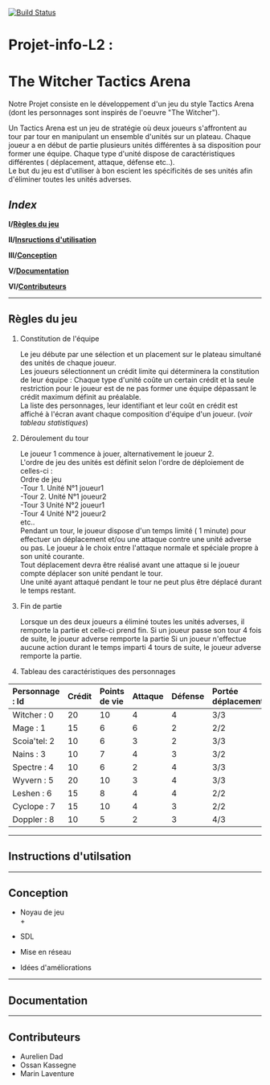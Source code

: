 [![Build Status](https://travis-ci.org/{Vounou}/{Projet-info-L2}.png?branch=master)](https://travis-ci.org/{Vounou}/{Projet-info-L2})

# Projet-info-L2 : 

# **The Witcher Tactics Arena**

 Notre Projet consiste en le développement d'un jeu du style Tactics Arena (dont les personnages sont inspirés de l'oeuvre "The Witcher").

Un Tactics Arena est un jeu de stratégie où deux joueurs s'affrontent au tour par tour en manipulant un ensemble d'unités sur un plateau.
Chaque joueur a en début de partie plusieurs unités différentes à sa disposition pour former une équipe. Chaque type d'unité dispose de caractéristiques différentes ( déplacement, attaque, défense etc..).  
Le but du jeu est d'utiliser à bon escient les spécificités de ses unités afin d'éliminer toutes les unités adverses. 

## *Index*

 **I/[Règles du jeu](#Règles-du-jeu)**  
 
 **II/[Insructions d'utilisation](#Instructions-d'utilisation)**  
 
 **III/[Conception](#Etapes-de-conception)**  
 
 **V/[Documentation](#Documentation)**  
 
 **VI/[Contributeurs](#Contributeur)**  

 
 - - -
 ## Règles du jeu
  
  1. Constitution de l'équipe  
  
     Le jeu débute par une sélection et un placement sur le plateau simultané des unités de chaque joueur.  
     Les joueurs sélectionnent un crédit limite qui déterminera la constitution de leur équipe : Chaque type d'unité coûte un    certain crédit et la seule restriction pour le joueur est de ne pas former une équipe dépassant le crédit maximum définit au préalable.  
     La liste des personnages, leur identifiant et leur coût en crédit est affiché à l'écran avant chaque composition d'équipe d'un joueur. (*voir tableau statistiques*)  
    
  2. Déroulement du tour  
  
     Le joueur 1 commence à jouer, alternativement le joueur 2.   
     L'ordre de jeu des unités est définit selon l'ordre de déploiement de celles-ci :   
     Ordre de jeu  
      -Tour 1. Unité N°1 joueur1  
      -Tour 2. Unité N°1 joueur2  
      -Tour 3 Unité N°2 joueur1  
      -Tour 4 Unité N°2 joueur2  
      etc..  
      Pendant un tour, le joueur dispose d'un temps limité ( 1 minute) pour effectuer un déplacement et/ou une attaque contre     une unité adverse ou pas. Le joueur à le choix entre l'attaque normale et spéciale propre à son unité courante.  
      Tout déplacement devra être réalisé avant une attaque si le joueur compte déplacer son unité pendant le tour.  
      Une unité ayant attaqué pendant le tour ne peut plus être déplacé durant le temps restant.  

  3. Fin de partie 
  
     Lorsque un des deux joueurs a éliminé toutes les unités adverses, il remporte la partie et celle-ci prend fin. 
     Si un joueur passe son tour 4 fois de suite, le joueur adverse remporte la partie
     Si un joueur n'effectue aucune action durant le temps imparti 4 tours de suite, le joueur adverse remporte la partie.
  
  4. Tableau  des caractéristiques des personnages
  
   
  | Personnage : Id   | Crédit        | Points de vie | Attaque | Défense | Portée déplacement    | Portée attaque | Type |
  |:------------------|:--------------|:--------------|:--------|:--------|:----------------------|:---------------|:-----| 
  | Witcher : 0       |     20        |       10      |   4     |   4     |         3/3           |      3/3       |   3  |
  | Mage    : 1       |     15        |       6       |   6     |   2     |         2/2           |      3/3       |   1  | 
  | Scoia'tel: 2      |     10        |       6       |   3     |   2     |         3/3           |      3/2       |   1  | 
  | Nains   : 3       |     10        |       7       |   4     |   3     |         3/2           |      2/2       |   1  | 
  | Spectre : 4       |     10        |       6       |   2     |   4     |         3/3           |      2/3       |   2  | 
  | Wyvern  : 5       |     20        |       10      |   3     |   4     |         3/3           |      3/3       |   2  | 
  | Leshen  : 6       |     15        |       8       |   4     |   4     |         2/2           |      2/2       |   2  |
  | Cyclope : 7       |     15        |       10      |   4     |   3     |         2/2           |      2/2       |   2  |  
  | Doppler : 8       |     10        |       5       |   2     |   3     |         4/3           |      2/3       |   3  | 
    
    
  - - - 
  ## Instructions d'utilsation 
  
  
  - - - 
  
  ## Conception 
  
  + Noyau de jeu  
        +  
   
  + SDL  
   
  + Mise en réseau  
   
  + Idées d'améliorations  
    
  
  
  - - - 
  
  ## Documentation 
  
  - - -    
  
  
  ## Contributeurs 
  
  + Aurelien Dad
  + Ossan Kassegne
  + Marin Laventure
  
  
  
  
  
 
  
 
 
 



